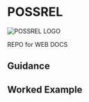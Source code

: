 # POSSREL
![POSSREL LOGO](/../main/assets/logo3.jpg)

REPO for WEB DOCS

## Guidance

## Worked Example
